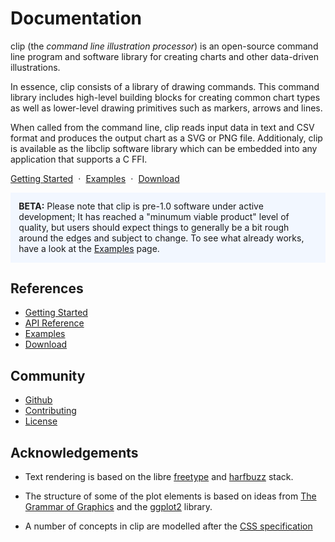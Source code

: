 <h1>Documentation</h1>

clip (the _command line illustration processor_) is an open-source command line
program and software library for creating charts and other data-driven
illustrations.

In essence, clip consists of a library of drawing commands. This command library
includes high-level building blocks for creating common chart types as well as
lower-level drawing primitives such as markers, arrows and lines.

When called from the command line, clip reads input data in text and CSV format
and produces the output chart as a SVG or PNG file. Additionaly, clip is available
as the libclip software library which can be embedded into any application that
supports a C FFI.

<p>
  <a href="./getting-started" style="">Getting Started</a>
  <span style="margin: 0 .3em">·</span>
  <a href="./examples">Examples</a>
  <span style="margin: 0 .3em">·</span>
  <a href="./installation">Download</a>
</p>

<div style="margin-top: 1em; margin-bottom: 2em; background: #f2f7ff; padding: 10pt; max-width: 50em; box-sizing: border-box;">
  <b>BETA:</b> Please note that clip is pre-1.0 software under active development;
  It has reached a "minumum viable product" level of quality, but users should
  expect things to generally be a bit rough around the edges and subject to change.
  To see what already works, have a look at the <a href="/examples">Examples</a> page.
</div>


References
----------

<ul>
  <li><a href="./getting-started">Getting Started</a></li>
  <li><a href="./commands">API Reference</a></li>
  <li><a href="./examples">Examples</a></li>
  <li><a href="./installation">Download</a></li>
</ul>



Community
---------

<ul>
  <li><a href="https://github.com/asmuth/clip">Github</a></li>
  <li><a href="./contributing">Contributing</a></li>
  <li><a href="./license">License</a></li>
</ul>


Acknowledgements
----------------

  - Text rendering is based on the libre [freetype](https://www.freetype.org/)
    and [harfbuzz](https://harfbuzz.org) stack.

  - The structure of some of the plot elements is based on ideas from [The Grammar of
    Graphics](https://www.springer.com/gp/book/9780387245447) and the
    [ggplot2](https://ggplot2.tidyverse.org/) library.

  - A number of concepts in clip are modelled after the
    [CSS specification](https://www.w3.org/TR/CSS2/)


